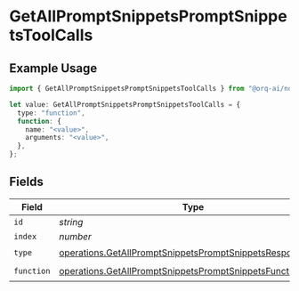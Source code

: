 # GetAllPromptSnippetsPromptSnippetsToolCalls

## Example Usage

```typescript
import { GetAllPromptSnippetsPromptSnippetsToolCalls } from "@orq-ai/node/models/operations";

let value: GetAllPromptSnippetsPromptSnippetsToolCalls = {
  type: "function",
  function: {
    name: "<value>",
    arguments: "<value>",
  },
};
```

## Fields

| Field                                                                                                                                  | Type                                                                                                                                   | Required                                                                                                                               | Description                                                                                                                            |
| -------------------------------------------------------------------------------------------------------------------------------------- | -------------------------------------------------------------------------------------------------------------------------------------- | -------------------------------------------------------------------------------------------------------------------------------------- | -------------------------------------------------------------------------------------------------------------------------------------- |
| `id`                                                                                                                                   | *string*                                                                                                                               | :heavy_minus_sign:                                                                                                                     | N/A                                                                                                                                    |
| `index`                                                                                                                                | *number*                                                                                                                               | :heavy_minus_sign:                                                                                                                     | N/A                                                                                                                                    |
| `type`                                                                                                                                 | [operations.GetAllPromptSnippetsPromptSnippetsResponseType](../../models/operations/getallpromptsnippetspromptsnippetsresponsetype.md) | :heavy_check_mark:                                                                                                                     | N/A                                                                                                                                    |
| `function`                                                                                                                             | [operations.GetAllPromptSnippetsPromptSnippetsFunction](../../models/operations/getallpromptsnippetspromptsnippetsfunction.md)         | :heavy_check_mark:                                                                                                                     | N/A                                                                                                                                    |